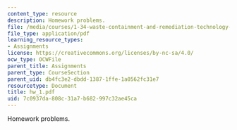```yaml
---
content_type: resource
description: Homework problems.
file: /media/courses/1-34-waste-containment-and-remediation-technology-spring-2004/7c0937da808c31a7b682997c32ae45ca_hw_1.pdf
file_type: application/pdf
learning_resource_types:
- Assignments
license: https://creativecommons.org/licenses/by-nc-sa/4.0/
ocw_type: OCWFile
parent_title: Assignments
parent_type: CourseSection
parent_uid: db4fc3e2-dbdd-1387-1ffe-1a0562fc31e7
resourcetype: Document
title: hw_1.pdf
uid: 7c0937da-808c-31a7-b682-997c32ae45ca
---
```

Homework problems.
